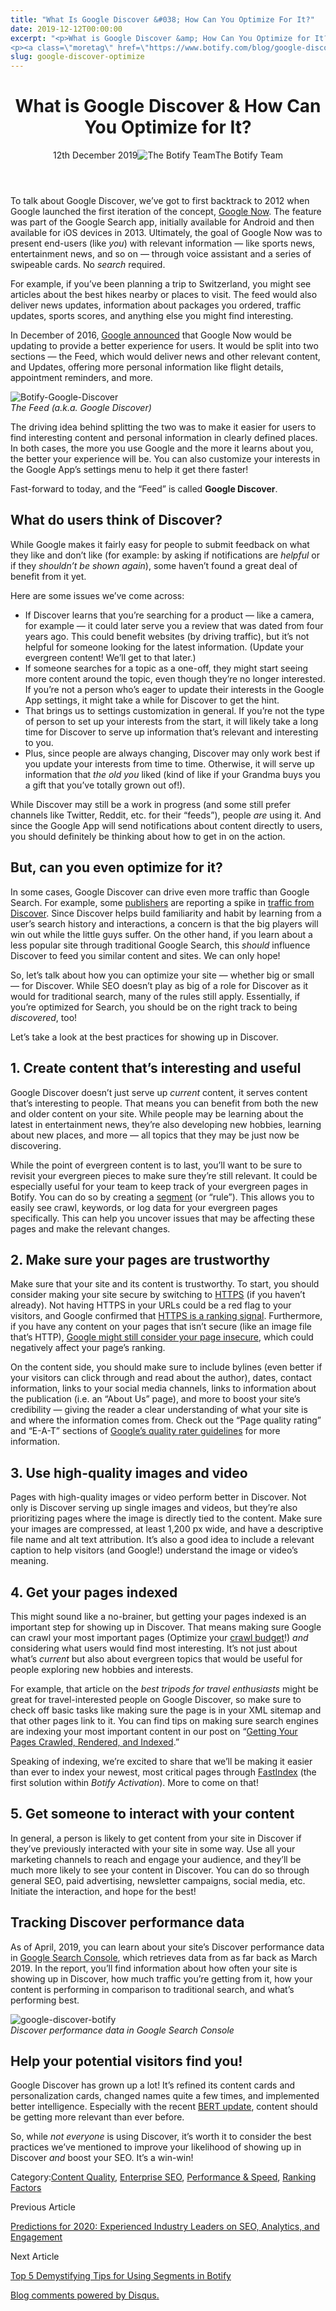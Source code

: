 ```yaml
---
title: "What Is Google Discover &#038; How Can You Optimize For It?"
date: 2019-12-12T00:00:00
excerpt: "<p>What is Google Discover &amp; How Can You Optimize for It? 12th December 2019The Botify Team To talk about Google Discover, we&#8217;ve got to first backtrack to 2012 when Google launched the first iteration of the concept, Google Now. The feature was part of the Google Search app, initially available for Android and then available&hellip; </p>
<p><a class=\"moretag\" href=\"https://www.botify.com/blog/google-discover-optimize\">Read the full article</a></p>"
slug: google-discover-optimize
---
```


<header class="text-center">
<h1 class="font-internacional font-regular normal text-header-one leading-header-one text-typography-accent-2">What is Google Discover &amp; How Can You Optimize for It?</h1>
<div class="flex items-center justify-center my-3"><span class="mr-1 font-internacional font-regular normal text-base leading-none text-typography-primary-lighter">12th December 2019</span><img decoding="async" class="rounded-full w-10 h-10" src="//images.ctfassets.net/tp56mevc46jo/1Z5jpq4BZmvMfhmn1N0izT/8f72b2335778d95ea36306a0403ba46a/Botify-Mark-Web__1_.png" alt="The Botify Team" /><span class="ml-1 font-internacional font-regular normal text-base leading-none text-typography-primary">The Botify Team</span></div>
</header>
<p>To talk about Google Discover, we&#8217;ve got to first backtrack to 2012 when Google launched the first iteration of the concept, <a href="https://www.androidpolice.com/2016/09/20/google-now-is-dead-latest-beta-of-search-app-erases-all-references-to-google-now/">Google Now</a>. The feature was part of the Google Search app, initially available for Android and then available for iOS devices in 2013. Ultimately, the goal of Google Now was to present end-users (like <em>you</em>) with relevant information — like sports news, entertainment news, and so on — through voice assistant and a series of swipeable cards. No <em>search</em> required.</p>
<p>For example, if you&#8217;ve been planning a trip to Switzerland, you might see articles about the best hikes nearby or places to visit. The feed would also deliver news updates, information about packages you ordered, traffic updates, sports scores, and anything else you might find interesting.</p>
<p>In December of 2016, <a href="https://www.blog.google/products/search/google-app-update-making-it-easier-keep-things-you-need-know/">Google announced</a> that Google Now would be updating to provide a better experience for users. It would be split into two sections — the Feed, which would deliver news and other relevant content, and Updates, offering more personal information like flight details, appointment reminders, and more.</p>
<p><img decoding="async" src="//images.ctfassets.net/tp56mevc46jo/4JHxYox3sis9uer0fT3ep6/ffaeffb459377e122a1f6671302b07d2/Botify-Google-Discover.png" alt="Botify-Google-Discover" /><br />
<em>The Feed (a.k.a. Google Discover)</em></p>
<p>The driving idea behind splitting the two was to make it easier for users to find interesting content and personal information in clearly defined places. In both cases, the more you use Google and the more it learns about you, the better your experience will be. You can also customize your interests in the Google App&#8217;s settings menu to help it get there faster!</p>
<p>Fast-forward to today, and the &#8220;Feed&#8221; is called <strong>Google Discover</strong>.</p>
<h2 id="what-do-users-think-of-discover-">What do users think of Discover?</h2>
<p>While Google makes it fairly easy for people to submit feedback on what they like and don&#8217;t like (for example: by asking if notifications are <em>helpful</em> or if they <em>shouldn&#8217;t be shown again</em>), some haven&#8217;t found a great deal of benefit from it yet.</p>
<p>Here are some issues we&#8217;ve come across:</p>
<ul>
<li>If Discover learns that you&#8217;re searching for a product — like a camera, for example — it could later serve you a review that was dated from four years ago. This could benefit websites (by driving traffic), but it&#8217;s not helpful for someone looking for the latest information. (Update your evergreen content! We&#8217;ll get to that later.)</li>
<li>If someone searches for a topic as a one-off, they might start seeing more content around the topic, even though they&#8217;re no longer interested. If you&#8217;re not a person who&#8217;s eager to update their interests in the Google App settings, it might take a while for Discover to get the hint.</li>
<li>That brings us to settings customization in general. If you&#8217;re not the type of person to set up your interests from the start, it will likely take a long time for Discover to serve up information that&#8217;s relevant and interesting to you.</li>
<li>Plus, since people are always changing, Discover may only work best if you update your interests from time to time. Otherwise, it will serve up information that <em>the old you</em> liked (kind of like if your Grandma buys you a gift that you&#8217;ve totally grown out of!).</li>
</ul>
<p>While Discover may still be a work in progress (and some still prefer channels like Twitter, Reddit, etc. for their &#8220;feeds&#8221;), people <em>are</em> using it. And since the Google App will send notifications about content directly to users, you should definitely be thinking about how to get in on the action.</p>
<h2 id="but-can-you-even-optimize-for-it-">But, can you even optimize for it?</h2>
<p>In some cases, Google Discover can drive even more traffic than Google Search. For example, some <a href="https://www.botify.com/blog/publisher-seo">publishers</a> are reporting a spike in <a href="https://digiday.com/media/publishers-see-mobile-traffic-spikes-google-discover/">traffic from Discover</a>. Since Discover helps build familiarity and habit by learning from a user&#8217;s search history and interactions, a concern is that the big players will win out while the little guys suffer. On the other hand, if you learn about a less popular site through traditional Google Search, this <em>should</em> influence Discover to feed you similar content and sites. We can only hope!</p>
<p>So, let&#8217;s talk about how you can optimize your site — whether big or small — for Discover. While SEO doesn&#8217;t play as big of a role for Discover as it would for traditional search, many of the rules still apply. Essentially, if you&#8217;re optimized for Search, you should be on the right track to being <em>discovered</em>, too!</p>
<p>Let&#8217;s take a look at the best practices for showing up in Discover.</p>
<h2 id="1-create-content-that-s-interesting-and-useful">1. Create content that&#8217;s interesting and useful</h2>
<p>Google Discover doesn&#8217;t just serve up <em>current</em> content, it serves content that&#8217;s interesting to people. That means you can benefit from both the new and older content on your site. While people may be learning about the latest in entertainment news, they&#8217;re also developing new hobbies, learning about new places, and more — all topics that they may be just now be discovering.</p>
<p>While the point of evergreen content is to last, you&#8217;ll want to be sure to revisit your evergreen pieces to make sure they&#8217;re still relevant. It could be especially useful for your team to keep track of your evergreen pages in Botify. You can do so by creating a <a href="https://www.botify.com/blog/tips-segmentation-botify">segment</a> (or &#8220;rule&#8221;). This allows you to easily see crawl, keywords, or log data for your evergreen pages specifically. This can help you uncover issues that may be affecting these pages and make the relevant changes.</p>
<h2 id="2-make-sure-your-pages-are-trustworthy">2. Make sure your pages are trustworthy</h2>
<p>Make sure that your site and its content is trustworthy. To start, you should consider making your site secure by switching to <a href="https://www.botify.com/blog/what-is-a-secure-website-https-vs-http">HTTPS</a> (if you haven&#8217;t already). Not having HTTPS in your URLs could be a red flag to your visitors, and Google confirmed that <a href="https://webmasters.googleblog.com/2014/08/https-as-ranking-signal.html">HTTPS is a ranking signal</a>. Furthermore, if you have any content on your pages that isn&#8217;t secure (like an image file that&#8217;s HTTP), <a href="https://www.botify.com/blog/google-webmaster-conference-seo">Google might still consider your page insecure</a>, which could negatively affect your page&#8217;s ranking.</p>
<p>On the content side, you should make sure to include bylines (even better if your visitors can click through and read about the author), dates, contact information, links to your social media channels, links to information about the publication (i.e. an &#8220;About Us&#8221; page), and more to boost your site&#8217;s credibility — giving the reader a clear understanding of what your site is and where the information comes from. Check out the &#8220;Page quality rating&#8221; and &#8220;E-A-T&#8221; sections of <a href="https://static.googleusercontent.com/media/guidelines.raterhub.com/en//searchqualityevaluatorguidelines.pdf">Google&#8217;s quality rater guidelines</a> for more information.</p>
<h2 id="3-use-high-quality-images-and-video">3. Use high-quality images and video</h2>
<p>Pages with high-quality images or video perform better in Discover. Not only is Discover serving up single images and videos, but they&#8217;re also prioritizing pages where the image is directly tied to the content. Make sure your images are compressed, at least 1,200 px wide, and have a descriptive file name and alt text attribution. It&#8217;s also a good idea to include a relevant caption to help visitors (and Google!) understand the image or video&#8217;s meaning.</p>
<h2 id="4-get-your-pages-indexed">4. Get your pages indexed</h2>
<p>This might sound like a no-brainer, but getting your pages indexed is an important step for showing up in Discover. That means making sure Google can crawl your most important pages (Optimize your <a href="https://www.botify.com/blog/crawl-budget-is-a-finite-resource-spend-it-wisely">crawl budget</a>!) <em>and</em> considering what users would find most interesting. It&#8217;s not just about what&#8217;s <em>current</em> but also about evergreen topics that would be useful for people exploring new hobbies and interests.</p>
<p>For example, that article on the <em>best tripods for travel enthusiasts</em> might be great for travel-interested people on Google Discover, so make sure to check off basic tasks like making sure the page is in your XML sitemap and that other pages link to it. You can find tips on making sure search engines are indexing your most important content in our post on &#8220;<a href="https://www.botify.com/blog/getting-pages-crawled-rendered-indexed">Getting Your Pages Crawled, Rendered, and Indexed</a>.&#8221;</p>
<p>Speaking of indexing, we&#8217;re excited to share that we&#8217;ll be making it easier than ever to index your newest, most critical pages through <a href="https://www.botify.com/blog/botify-intelligence-activation-seo">FastIndex</a> (the first solution within <em>Botify Activation</em>). More to come on that!</p>
<h2 id="5-get-someone-to-interact-with-your-content">5. Get someone to interact with your content</h2>
<p>In general, a person is likely to get content from your site in Discover if they&#8217;ve previously interacted with your site in some way. Use all your marketing channels to reach and engage your audience, and they&#8217;ll be much more likely to see your content in Discover. You can do so through general SEO, paid advertising, newsletter campaigns, social media, etc. Initiate the interaction, and hope for the best!</p>
<h2 id="tracking-discover-performance-data">Tracking Discover performance data</h2>
<p>As of April, 2019, you can learn about your site&#8217;s Discover performance data in <a href="https://webmasters.googleblog.com/2019/04/search-console-reporting-for-your-sites.html">Google Search Console</a>, which retrieves data from as far back as March 2019. In the report, you&#8217;ll find information about how often your site is showing up in Discover, how much traffic you&#8217;re getting from it, how your content is performing in comparison to traditional search, and what&#8217;s performing best.</p>
<p><img decoding="async" src="//images.ctfassets.net/tp56mevc46jo/6GcvUyjPXYqjOQqbhn28rT/ad07645556051fbb6ee9e1724ca70a32/google-discover-botify.png" alt="google-discover-botify" /><br />
<em>Discover performance data in Google Search Console</em></p>
<h2 id="help-your-potential-visitors-find-you-">Help your potential visitors find you!</h2>
<p>Google Discover has grown up a lot! It&#8217;s refined its content cards and personalization cards, changed names quite a few times, and implemented better intelligence. Especially with the recent <a href="https://www.botify.com/blog/google-bert-update-keywords-intent">BERT update</a>, content should be getting more relevant than ever before.</p>
<p>So, while <em>not everyone</em> is using Discover, it&#8217;s worth it to consider the best practices we&#8217;ve mentioned to improve your likelihood of showing up in Discover <em>and</em> boost your SEO. It&#8217;s a win-win!</p>
<div class="tags leading-big border-t border-b border-brand-quaternary-lighter mt-4"><span class="mr-1 font-roboto font-regular normal text-base leading-none">Category:</span><a class="uppercase text-typography-accent-1" href="/solutions/content-analysis">Content Quality</a>, <a class="uppercase text-typography-accent-1" href="/solutions/e-commerce">Enterprise SEO</a>, <a class="uppercase text-typography-accent-1" href="/solutions/mobile-first-seo">Performance &amp; Speed</a>, <a class="uppercase text-typography-accent-1" href="/platform/botify-analytics/engagementanalytics">Ranking Factors</a></div>
<footer class="flex justify-center my-5 mx-5">
<div class="mr-1 w-1/2 text-right">
<p><span class="font-internacional font-regular normal text-base leading-none text-typography-primary">Previous Article</span></p>
<p><a class="inline-block mt-2" href="/blog/2020-predictions"><span class="font-roboto font-regular normal text-base leading-none text-typography-accent-4">Predictions for 2020: Experienced Industry Leaders on SEO, Analytics, and Engagement</span></a></p>
</div>
<div class="ml-1 w-1/2">
<p><span class="font-internacional font-regular normal text-base leading-none text-typography-primary">Next Article</span></p>
<p><a class="inline-block mt-2" href="/blog/tips-segmentation-botify"><span class="font-roboto font-regular normal text-base leading-none text-typography-accent-4">Top 5 Demystifying Tips for Using Segments in Botify</span></a></p>
</div>
</footer>
<div title="What is Google Discover &amp; How Can You Optimize for It?">
<div id="disqus_thread_old"></div>
<p><a class="dsq-brlink" href="http://disqus.com">Blog comments powered by <span class="logo-disqus">Disqus</span>.</a></p>
</div>
